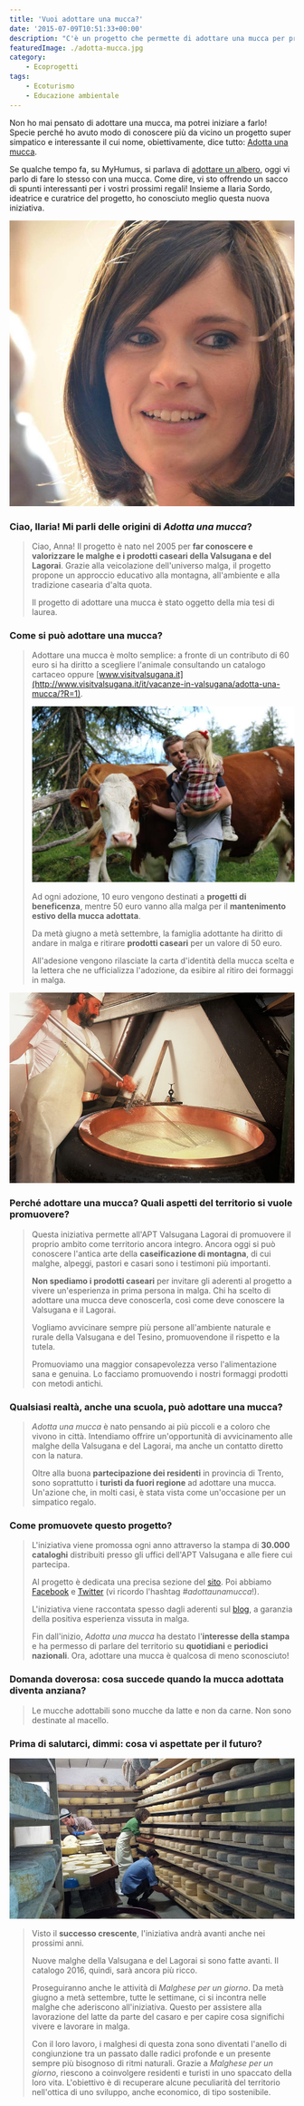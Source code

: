 ```yaml
---
title: 'Vuoi adottare una mucca?'
date: '2015-07-09T10:51:33+00:00'
description: "C'è un progetto che permette di adottare una mucca per promuovere un approccio educativo alla montagna e alla tradizione casearia d'alta quota."
featuredImage: ./adotta-mucca.jpg
category:
    - Ecoprogetti
tags:
    - Ecoturismo
    - Educazione ambientale
---
```


Non ho mai pensato di adottare una mucca, ma potrei iniziare a farlo!
Specie perché ho avuto modo di conoscere più da vicino un progetto super simpatico e interessante il cui nome, obiettivamente, dice tutto: [Adotta una mucca](http://www.visitvalsugana.it/it/vacanze-in-valsugana/adotta-una-mucca/).

Se qualche tempo fa, su MyHumus, si parlava di [adottare un albero](https://www.treedom.net/it/), oggi vi parlo di fare lo stesso con una mucca.
Come dire, vi sto offrendo un sacco di spunti interessanti per i vostri prossimi regali!
Insieme a Ilaria Sordo, ideatrice e curatrice del progetto, ho conosciuto meglio questa nuova iniziativa.

![Ilaria Sordo](./ilaria-sordo-foto.jpg)

### Ciao, Ilaria! Mi parli delle origini di _Adotta una mucca_?

> Ciao, Anna! Il progetto è nato nel 2005 per **far conoscere e valorizzare le malghe e i prodotti caseari della Valsugana e del Lagorai**. Grazie alla veicolazione dell'universo malga, il progetto propone un approccio educativo alla montagna, all'ambiente e alla tradizione casearia d'alta quota.
>
> Il progetto di adottare una mucca è stato oggetto della mia tesi di laurea.

### Come si può adottare una mucca?

> Adottare una mucca è molto semplice: a fronte di un contributo di 60 euro si ha diritto a scegliere l'animale consultando un catalogo cartaceo oppure [www.visitvalsugana.it](http://www.visitvalsugana.it/it/vacanze-in-valsugana/adotta-una-mucca/?R=1).
>
> ![Alla scoperta degli animali](./turismo-adotta-una-mucca-1.jpg)
>
> Ad ogni adozione, 10 euro vengono destinati a **progetti di beneficenza**, mentre 50 euro vanno alla malga per il **mantenimento estivo della mucca adottata**.
>
> Da metà giugno a metà settembre, la famiglia adottante ha diritto di andare in malga e ritirare **prodotti caseari** per un valore di 50 euro.
>
> All'adesione vengono rilasciate la carta d'identità della mucca scelta e la lettera che ne ufficializza l'adozione, da esibire al ritiro dei formaggi in malga.

![Fonte: archivio Apt valsugana](./archivio-apt-valsugana-ridotta.jpg)

### Perché adottare una mucca? Quali aspetti del territorio si vuole promuovere?

> Questa iniziativa permette all'APT Valsugana Lagorai di promuovere il proprio ambito come territorio ancora integro. Ancora oggi si può conoscere l'antica arte della **caseificazione di montagna**, di cui malghe, alpeggi, pastori e casari sono i testimoni più importanti.
>
> **Non spediamo i prodotti caseari** per invitare gli aderenti al progetto a vivere un'esperienza in prima persona in malga. Chi ha scelto di adottare una mucca deve conoscerla, così come deve conoscere la Valsugana e il Lagorai.
>
> Vogliamo avvicinare sempre più persone all'ambiente naturale e rurale della Valsugana e del Tesino, promuovendone il rispetto e la tutela.
>
> Promuoviamo una maggior consapevolezza verso l'alimentazione sana e genuina. Lo facciamo promuovendo i nostri formaggi prodotti con metodi antichi.

### Qualsiasi realtà, anche una scuola, può adottare una mucca?

> _Adotta una mucca_ è nato pensando ai più piccoli e a coloro che vivono in città. Intendiamo offrire un'opportunità di avvicinamento alle malghe della Valsugana e del Lagorai, ma anche un contatto diretto con la natura.
>
> Oltre alla buona **partecipazione dei residenti** in provincia di Trento, sono soprattutto i **turisti da fuori regione** ad adottare una mucca. Un'azione che, in molti casi, è stata vista come un'occasione per un simpatico regalo.

### Come promuovete questo progetto?

> L'iniziativa viene promossa ogni anno attraverso la stampa di **30.000 cataloghi** distribuiti presso gli uffici dell'APT Valsugana e alle fiere cui partecipa.
>
> Al progetto è dedicata una precisa sezione del [sito](http://www.visitvalsugana.it/it/vacanze-in-valsugana/adotta-una-mucca/?R=1). Poi abbiamo [Facebook](https://www.facebook.com/adottaunamucca) e [Twitter](https://twitter.com/visitvalsugana) (vi ricordo l'hashtag _\#adottaunamucca_!).
>
> L'iniziativa viene raccontata spesso dagli aderenti sul [blog](http://blog.visitvalsugana.it), a garanzia della positiva esperienza vissuta in malga.
>
> Fin dall'inizio, _Adotta una mucca_ ha destato l'**interesse della stampa** e ha permesso di parlare del territorio su **quotidiani** e **periodici nazionali**. Ora, adottare una mucca è qualcosa di meno sconosciuto!

### Domanda doverosa: cosa succede quando la mucca adottata diventa anziana?

> Le mucche adottabili sono mucche da latte e non da carne. Non sono destinate al macello.

### Prima di salutarci, dimmi: cosa vi aspettate per il futuro?

![Salamoia e giro delle forme](./salamoia-e-giro-delle-forme-ridotta.jpg)

> Visto il **successo crescente**, l'iniziativa andrà avanti anche nei prossimi anni.
>
> Nuove malghe della Valsugana e del Lagorai si sono fatte avanti. Il catalogo 2016, quindi, sarà ancora più ricco.
>
> Proseguiranno anche le attività di _Malghese per un giorno_. Da metà giugno a metà settembre, tutte le settimane, ci si incontra nelle malghe che aderiscono all'iniziativa. Questo per assistere alla lavorazione del latte da parte del casaro e per capire cosa significhi vivere e lavorare in malga.
>
> Con il loro lavoro, i malghesi di questa zona sono diventati l'anello di congiunzione tra un passato dalle radici profonde e un presente sempre più bisognoso di ritmi naturali. Grazie a _Malghese per un giorno_, riescono a coinvolgere residenti e turisti in uno spaccato della loro vita. L'obiettivo è di recuperare alcune peculiarità del territorio nell'ottica di uno sviluppo, anche economico, di tipo sostenibile.
